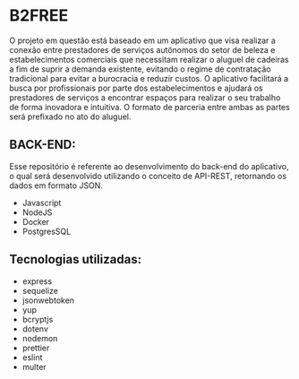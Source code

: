
<h1>B2FREE</h1>
<p>  O projeto em questão está baseado em um aplicativo que visa realizar a conexão entre prestadores de serviços autônomos do setor de beleza e estabelecimentos comerciais que necessitam realizar o aluguel de cadeiras a fim de suprir a demanda existente, evitando o regime de contratação tradicional para evitar a burocracia e reduzir custos. O aplicativo facilitará a busca por profissionais por parte dos estabelecimentos e ajudará os prestadores de serviços a encontrar espaços para realizar o seu trabalho de forma inovadora e intuitiva. O formato de parceria entre ambas as partes será prefixado no ato do aluguel.</p>

<h2>BACK-END:</h2>
<p> Esse repositório é referente ao desenvolvimento do back-end do aplicativo, o qual será desenvolvido utilizando o conceito de API-REST, retornando os dados em formato JSON. </p>

<ul>
    <li>Javascript</li>
    <li>NodeJS</li>
    <li>Docker</li>
    <li>PostgresSQL</li>
</ul>

<h2>Tecnologias utilizadas:</h2>
<ul>
    <li>express</li>
    <li>sequelize</li>
    <li>jsonwebtoken</li>
    <li>yup</li>
    <li>bcryptjs</li>
    <li>dotenv</li>
    <li>nodemon</li>
    <li>prettier</li>
    <li>eslint</li>
    <li>multer</li>
</ul>
